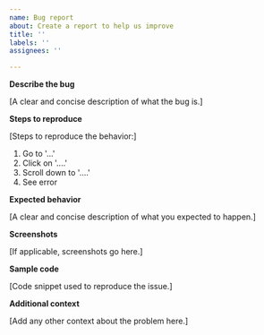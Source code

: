 ```yaml
---
name: Bug report
about: Create a report to help us improve
title: ''
labels: ''
assignees: ''

---
```


**Describe the bug**

[A clear and concise description of what the bug is.]


**Steps to reproduce**

[Steps to reproduce the behavior:]

1. Go to '...'
2. Click on '....'
3. Scroll down to '....'
4. See error

**Expected behavior**

[A clear and concise description of what you expected to happen.]


**Screenshots**

[If applicable, screenshots go here.]


**Sample code**

[Code snippet used to reproduce the issue.]


**Additional context**

[Add any other context about the problem here.]
